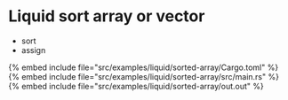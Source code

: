 # Liquid sort array or vector

* sort
* assign

{% embed include file="src/examples/liquid/sorted-array/Cargo.toml" %}
{% embed include file="src/examples/liquid/sorted-array/src/main.rs" %}
{% embed include file="src/examples/liquid/sorted-array/out.out" %}


